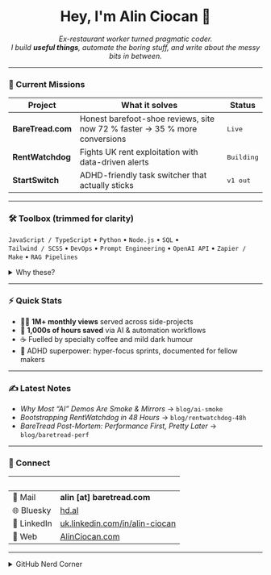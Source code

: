 <h1 align="center">Hey, I'm Alin Ciocan 👋</h1>

<p align="center">
  <em>Ex-restaurant worker turned pragmatic coder.<br>
  I build <strong>useful things</strong>, automate the boring stuff, and write about the messy bits in between.</em>
</p>

---

### 🚀 Current Missions
| Project | What it solves | Status |
| ------- | -------------- | ------ |
| **BareTread.com** | Honest barefoot-shoe reviews, site now 72 % faster → 35 % more conversions | <kbd>Live</kbd> |
| **RentWatchdog** | Fights UK rent exploitation with data-driven alerts | <kbd>Building</kbd> |
| **StartSwitch** | ADHD-friendly task switcher that actually sticks | <kbd>v1 out</kbd> |

---

### 🛠️ Toolbox (trimmed for clarity)
`JavaScript / TypeScript` • `Python` • `Node.js` • `SQL` •  
`Tailwind / SCSS` • `DevOps` • `Prompt Engineering` • `OpenAI API` • `Zapier / Make` • `RAG Pipelines`

<details>
<summary>Why these?</summary>

Because they work, scale, and let me ship **fast**. If something better shows up tomorrow, I’ll switch.
</details>

---

### ⚡ Quick Stats
- 🏃‍♂️ **1M+ monthly views** served across side-projects  
- 🤖 **1,000s of hours saved** via AI & automation workflows  
- ☕ Fuelled by specialty coffee and mild dark humour  
- 🧠 ADHD superpower: hyper-focus sprints, documented for fellow makers  

---

### ✍️ Latest Notes
<!-- Feed readers will pick this list; replace links with real posts -->
- *Why Most “AI” Demos Are Smoke & Mirrors* → <code>blog/ai-smoke</code>
- *Bootstrapping RentWatchdog in 48 Hours* → <code>blog/rentwatchdog-48h</code>
- *BareTread Post-Mortem: Performance First, Pretty Later* → <code>blog/baretread-perf</code>

---

### 🤝 Connect
| &nbsp; | &nbsp; |
| --- | --- |
| 💬 Mail | **alin [at] baretread.com** |
| 🌐 Bluesky | [hd.al](https://bsky.app/profile/hd.al) |
| 💼 LinkedIn | [uk.linkedin.com/in/alin-ciocan](https://uk.linkedin.com/in/alin-ciocan) |
| 🔗 Web | [AlinCiocan.com](https://alinciocan.com) |

---

<details>
<summary>GitHub Nerd Corner</summary>

[![Alin’s GitHub stats](https://github-readme-stats.vercel.app/api?username=alin-ciocan&show_icons=true&hide_title=true)](https://github.com/alin-ciocan)

</details>

<!-- End of README -->
